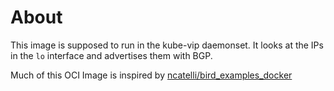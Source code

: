 # About
This image is supposed to run in the kube-vip daemonset. It looks at the IPs in the `lo` interface and advertises them with BGP.

Much of this OCI Image is inspired by [ncatelli/bird_examples_docker](https://github.com/ncatelli/bird_examples_docker)
